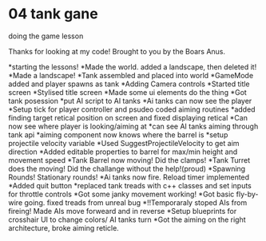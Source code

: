 # 04 tank gane

doing the game lesson

Thanks for looking at my code! Brought to you by the Boars Anus.

*starting the lessons!
*Made the world. added a landscape, then deleted it!
*Made a landscape!
*Tank assembled and placed into world
*GameMode added and player spawns as tank
*Adding Camera controls
*Started title screen
*Stylised title screen
*Made some ui elements do the thing
*Got tank posession
*put AI script to AI tanks
*Ai tanks can now see the player
*Setup tick for player controller and psudeo coded aiming routines
*added finding target retical position on screen and fixed displaying retical
*Can now see where player is looking/aiming at
*can see AI tanks aiming through tank api
*aiming component now knows where the barrel is
*setup projectile velocity variable
*Used SuggestProjectileVelocity to get aim direction
*Added editable properties to barrel for max/min height and movement speed
*Tank Barrel now moving! Did the clamps!
*Tank Turret does the moving! Did the challange without the help!(proud)
*Spawning Rounds! Stationary rounds!
*Ai tanks now fire. Reload timer implemented
*Added quit button
*replaced tank treads with c++ classes and set inputs for throttle controls
*Got some janky movement working!
*Got basic fly-by-wire going. fixed treads from unreal bug
*!!Temporaraly stoped AIs from fireing! Made AIs move forweard and in reverse
*Setup blueprints for crosshair UI to change colors/ AI tanks turn
*Got the aiming on the right architecture, broke aiming reticle.